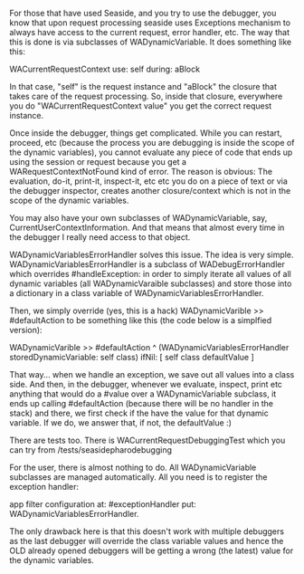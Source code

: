 For those that have used Seaside, and you try to use the debugger, you know that upon request processing seaside uses Exceptions mechanism to always have access to the current request, error handler, etc. The way that this is done is via subclasses of WADynamicVariable. It does something like this:

 WACurrentRequestContext use: self during: aBlock

In that case, "self" is the request instance and "aBlock" the closure that takes care of the request processing. So, inside that closure, everywhere you do "WACurrentRequestContext value" you get the correct request instance.

Once inside the debugger, things get complicated. While you can restart, proceed, etc (because the process you are debugging is inside the scope of the dynamic variables),  you  cannot evaluate any piece of code that ends up using the session  or request because you get a WARequestContextNotFound kind of error. The reason is obvious: The evaluation, do-it, print-it, inspect-it, etc etc  you do on a piece of text or via the debugger inspector, creates another closure/context which is not in the scope of the dynamic variables.

You may also have your own subclasses of WADynamicVariable, say, CurrentUserContextInformation. And that means that almost every time  in the debugger I really need access to that object. 

WADynamicVariablesErrorHandler solves this issue. The idea is very simple. WADynamicVariablesErrorHandler is a subclass of WADebugErrorHandler which overrides #handleException: in order to simply iterate all values of all dynamic variables (all WADynamicVaraible subclasses) and store those into a dictionary in a class variable of WADynamicVariablesErrorHandler. 

Then, we simply override (yes, this is a hack) WADynamicVarible >> #defaultAction  to be something like this (the code below is a simplfied version):

WADynamicVarible >> #defaultAction 
^ (WADynamicVariablesErrorHandler storedDynamicVariable: self class)
		ifNil: [ self class defaultValue ]

That way... when we handle an exception, we save out all values into a class side. And then, in the debugger, whenever we evaluate, inspect, print etc anything that would do a #value over a WADynamicVariable subclass, it ends up calling #defaultAction (because there will be no handler in the stack) and there, we first check if the have the value for that dynamic variable. If we do, we answer that, if not, the defaultValue :)

There are tests too. There is WACurrentRequestDebuggingTest which you can try from /tests/seasidepharodebugging

For the user, there is almost nothing to do. All WADynamicVariable subclasses are managed automatically. All you need is to register the exception handler:

app filter configuration at: #exceptionHandler put: WADynamicVariablesErrorHandler.

The only drawback here is that this doesn't work with multiple debuggers as the last debugger will override the class variable values and hence the OLD already opened debuggers will be getting a wrong (the latest) value for the dynamic variables. 
